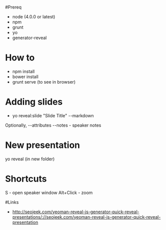 #Prereq
- node (4.0.0 or latest)
- npm
- grunt
- yo
- generator-reveal

# How to
- npm install
- bower install
- grunt serve (to see in browser)

# Adding slides
- yo reveal:slide "Slide Title" --markdown

Optionally,
--attributes
--notes - speaker notes

# New presentation
yo reveal (in new folder)

# Shortcuts
S - open speaker window
Alt+Click - zoom

#Links
- http://seojeek.com/yeoman-reveal-js-generator-quick-reveal-presentations/://seojeek.com/yeoman-reveal-js-generator-quick-reveal-presentation
